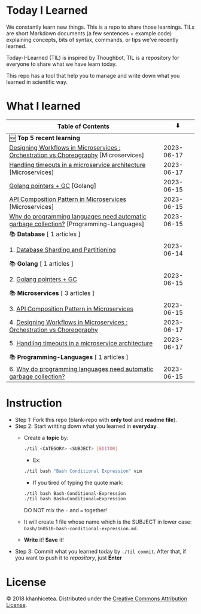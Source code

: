 # Today I Learned

We constantly learn new things. This is a repo to share those learnings.
TILs are short Markdown documents (a few sentences + example code) explaining
concepts, bits of syntax, commands, or tips we've recently learned.

Today-I-Learned (TIL) is inspired by Thoughbot, TIL is a repository for everyone to share what we have learn today.

This repo has a tool that help you to manage and write down what you learned in scientific way.

# What I learned

| Table of Contents | ⬇️ |
| -------- | -------- |
| 🆕 **Top 5 recent learning** | |
| [Designing Workflows in Microservices : Orchestration vs Choreography](Microservices/Designing-Workflows-in-Microservices-:-Orchestration-vs-Choreography.md) [Microservices] | 2023-06-17 |
| [Handling timeouts in a microservice architecture](Microservices/Handling-timeouts-in-a-microservice-architecture.md) [Microservices] | 2023-06-17 |
| [Golang pointers + GC](Golang/Golang-pointers-+-GC.md) [Golang] | 2023-06-15 |
| [API Composition Pattern in Microservices](Microservices/API-Composition-Pattern-in-Microservices.md) [Microservices] | 2023-06-15 |
| [Why do programming languages need automatic garbage collection?](Programming-Languages/Why-do-programming-languages-need-automatic-garbage-collection?.md) [Programming-Languages] | 2023-06-15 |
| 📚 **Database** [ 1 articles ] | |
| 1. [Database Sharding and Partitioning](Database/Database-Sharding-and-Partitioning.md) | 2023-06-14 |
| 📚 **Golang** [ 1 articles ] | |
| 2. [Golang pointers + GC](Golang/Golang-pointers-+-GC.md) | 2023-06-15 |
| 📚 **Microservices** [ 3 articles ] | |
| 3. [API Composition Pattern in Microservices](Microservices/API-Composition-Pattern-in-Microservices.md) | 2023-06-15 |
| 4. [Designing Workflows in Microservices : Orchestration vs Choreography](Microservices/Designing-Workflows-in-Microservices-:-Orchestration-vs-Choreography.md) | 2023-06-17 |
| 5. [Handling timeouts in a microservice architecture](Microservices/Handling-timeouts-in-a-microservice-architecture.md) | 2023-06-17 |
| 📚 **Programming-Languages** [ 1 articles ] | |
| 6. [Why do programming languages need automatic garbage collection?](Programming-Languages/Why-do-programming-languages-need-automatic-garbage-collection?.md) | 2023-06-15 |


# Instruction

- Step 1: Fork this repo (blank-repo with **only tool** and **readme file**).
- Step 2: Start writting down what you learned in **everyday**.
  + Create a **topic** by:

    ```bash
    ./til <CATEGORY> <SUBJECT> [EDITOR]
    ```

    - Ex:

    ```bash
    ./til bash "Bash Conditional Expression" vim
    ```

    - If you tired of typing the quote mark:

    ```bash
    ./til bash Bash-Conditional-Expression
    ./til bash Bash=Conditional=Expression
    ```

    DO NOT mix the `-` and `=` together!
  + It will create 1 file whose name which is the SUBJECT in lower case:  `bash/160510-bash-conditional-expression.md`.
  + **Write** it! **Save** it!
- Step 3: Commit what you learned today by `./til commit`. After that, if you want to push it to _repository_, just **Enter**

# License

© 2018 khanhicetea.
Distributed under the [Creative Commons Attribution License][license].

[license]: http://creativecommons.org/licenses/by/3.0/
